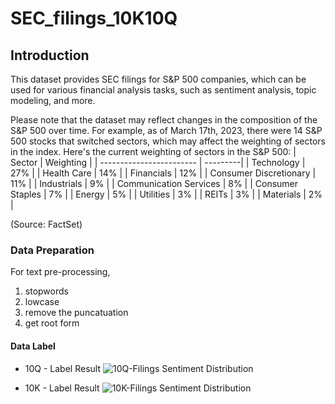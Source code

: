 # SEC_filings_10K10Q

## Introduction
This dataset provides SEC filings for S&P 500 companies, which can be used for various financial analysis tasks, such as sentiment analysis, topic modeling, and more.

Please note that the dataset may reflect changes in the composition of the S&P 500 over time. For example, as of March 17th, 2023, there were 14 S&P 500 stocks that switched sectors, which may affect the weighting of sectors in the index. Here's the current weighting of sectors in the S&P 500:
| Sector                    | Weighting |
| ------------------------ | ---------|
| Technology               | 27%      |
| Health Care              | 14%      |
| Financials               | 12%      |
| Consumer Discretionary   | 11%      |
| Industrials              | 9%       |
| Communication Services   | 8%       |
| Consumer Staples         | 7%       |
| Energy                   | 5%       |
| Utilities                | 3%       |
| REITs                    | 3%       |
| Materials                | 2%       |


(Source: FactSet)

### Data Preparation
For text pre-processing, 
1. stopwords
2. lowcase 
3. remove the puncatuation
4. get root form 

#### Data Label 
* 10Q - Label Result 
![10Q-Filings Sentiment Distribution](/https://github.com/jieren123/SEC_filings_10K10Q/blob/main/sec10kq_Label/10q-filingsSentimentDistribution.png)

* 10K - Label Result 
![10K-Filings Sentiment Distribution](/https://github.com/jieren123/SEC_filings_10K10Q/blob/main/sec10kq_Label/10k-filingsSentimentDistribution.png)

